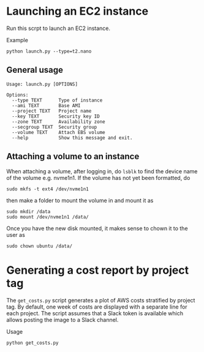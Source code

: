 Launching an EC2 instance
=========================

Run this scrpt to launch an EC2 instance.

Example
```
python launch.py --type=t2.nano
```

General usage
-------------
```
Usage: launch.py [OPTIONS]

Options:
  --type TEXT      Type of instance
  --ami TEXT       Base AMI
  --project TEXT   Project name
  --key TEXT       Security key ID
  --zone TEXT      Availability zone
  --secgroup TEXT  Security group
  --volume TEXT    Attach EBS volume
  --help           Show this message and exit.
```

Attaching a volume to an instance
---------------------------------
When attaching a volume, after logging in, do `lsblk` to find the device name
of the volume e.g. nvme1n1. If the volume has not yet been formatted, do
```
sudo mkfs -t ext4 /dev/nvme1n1
```
then make a folder to mount the volume in and mount it as
``` 
sudo mkdir /data
sudo mount /dev/nvme1n1 /data/
```
Once you have the new disk mounted, it makes sense to chown it to the user as
```
sudo chown ubuntu /data/
```

Generating a cost report by project tag
=======================================
The `get_costs.py` script generates a plot of AWS costs stratified by
project tag. By default, one week of costs are displayed with a separate line
for each project. The script assumes that a Slack token is available which
allows posting the image to a Slack channel.

Usage
```
python get_costs.py
```
